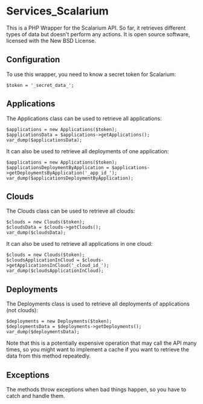 Services_Scalarium
==================

This is a PHP Wrapper for the Scalarium API. So far, it retrieves different types of data but doesn't perform any actions.
It is open source software, licensed with the New BSD License.

## Configuration

To use this wrapper, you need to know a secret token for Scalarium:

    $token = '_secret_data_';

## Applications

The Applications class can be used to retrieve all applications:

    $applications = new Applications($token);
    $applicationsData = $applications->getApplications();
    var_dump($applicationsData);

It can also be used to retrieve all deployments of one application:

    $applications = new Applications($token);
    $applicationsDeploymentByApplication = $applications->getDeploymentsByApplication('_app_id_');
    var_dump($applicationsDeploymentByApplication);

## Clouds

The Clouds class can be used to retrieve all clouds:

    $clouds = new Clouds($token);
    $cloudsData = $clouds->getClouds();
    var_dump($cloudsData);

It can also be used to retrieve all applications in one cloud:

    $clouds = new Clouds($token);
    $cloudsApplicationInCloud = $clouds->getApplicationsInCloud('_cloud_id_');
    var_dump($cloudsApplicationInCloud);

## Deployments

The Deployments class is used to retrieve all deployments of applications (not clouds):

    $deployments = new Deployments($token);
    $deploymentsData = $deployments->getDeployments();
    var_dump($deploymentsData);

Note that this is a potentially expensive operation that may call the API many times, so you might want to
implement a cache if you want to retrieve the data from this method repeatedly.

## Exceptions

The methods throw exceptions when bad things happen, so you have to catch and handle them.
